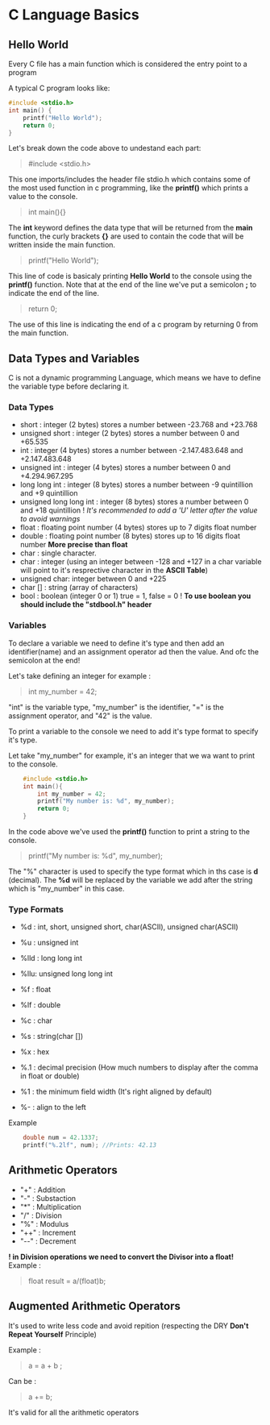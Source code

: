 # C Language Basics

## Hello World

Every C file has a main function which is considered the entry point to a program

A typical C program looks like:

```c
#include <stdio.h>
int main() {
    printf("Hello World");
    return 0;
}
```

Let's break down the code above to undestand each part:

> #include <stdio.h>

This one imports/includes the header file stdio.h which contains some of the most used function in c programming, like the **printf()** which prints a value to the console.

> int main(){}

The **int** keyword defines the data type that will be returned from the **main** function, the curly brackets **{}** are used to contain the code that will be written inside the main function.

> printf("Hello World");

This line of code is basicaly printing **Hello World** to the console using the **printf()** function.
Note that at the end of the line we've put a semicolon **;** to indicate the end of the line.

> return 0;

The use of this line is indicating the end of a c program by returning 0 from the main function.

## Data Types and Variables

C is not a dynamic programming Language, which means we have to define the variable type before declaring it.

### Data Types

- short : integer (2 bytes) stores a number between -23.768 and +23.768
- unsigned short : integer (2 bytes) stores a number between 0 and +65.535
- int : integer (4 bytes) stores a number between -2.147.483.648 and +2.147.483.648
- unsigned int : integer (4 bytes) stores a number between 0 and +4.294.967.295
- long long int : integer (8 bytes) stores a number between -9 quintillion and +9 quintillion
- unsigned long long int : integer (8 bytes) stores a number between 0 and +18 quintillion
  ! _It's recommended to add a 'U' letter after the value to avoid warnings_
- float : floating point number (4 bytes) stores up to 7 digits float number
- double : floating point number (8 bytes) stores up to 16 digits float number **More precise than float**
- char : single character.
- char : integer (using an integer between -128 and +127 in a char variable will point to it's resprective character in the **ASCII Table**)
- unsigned char: integer between 0 and +225
- char [] : string (array of characters)
- bool : boolean (integer 0 or 1) true = 1, false = 0
  ! **To use boolean you should include the "stdbool.h" header**

### Variables

To declare a variable we need to define it's type and then add an identifier(name) and an assignment operator ad then the value. And ofc the semicolon at the end!

Let's take defining an integer for example :

> int my_number = 42;

"int" is the variable type, "my_number" is the identifier, "=" is the assignment operator, and "42" is the value.

To print a variable to the console we need to add it's type format to specify it's type.

Let take "my_number" for example, it's an integer that we wa want to print to the console.

```c
    #include <stdio.h>
    int main(){
        int my_number = 42;
        printf("My number is: %d", my_number);
        return 0;
    }
```

In the code above we've used the **printf()** function to print a string to the console.

> printf("My number is: %d", my_number);

The "%" character is used to specify the type format which in ths case is **d** (decimal).
The **%d** will be replaced by the variable we add after the string which is "my_number" in this case.

### Type Formats

- %d : int, short, unsigned short, char(ASCII), unsigned char(ASCII)
- %u : unsigned int
- %lld : long long int
- %llu: unsigned long long int
- %f : float
- %lf : double
- %c : char
- %s : string(char [])
- %x : hex

- %.1 : decimal precision (How much numbers to display after the comma in float or double)
- %1 : the minimum field width (It's right aligned by default)
- %- : align to the left

Example

```c
    double num = 42.1337;
    printf("%.2lf", num); //Prints: 42.13
```

## Arithmetic Operators

- "+" : Addition
- "-" : Substaction
- "\*" : Multiplication
- "/" : Division
- "%" : Modulus
- "++" : Increment
- "--" : Decrement

**! in Division operations we need to convert the Divisor into a float!**
Example :

> float result = a/(float)b;

## Augmented Arithmetic Operators

It's used to write less code and avoid repition (respecting the DRY **Don't Repeat Yourself** Principle)

Example :

> a = a + b ;

Can be :

> a += b;

It's valid for all the arithmetic operators
